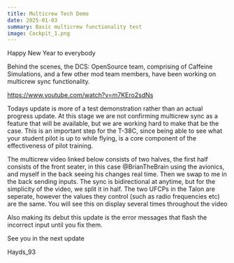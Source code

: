 ```yaml
---
title: Multicrew Tech Demo
date: 2025-01-03
summary: Basic multicrew functionality test
image: Cockpit_1.png
---
```


Happy New Year to everybody

Behind the scenes, the DCS: OpenSource team, comprising of Caffeine Simulations, and a few other mod team members, have been working on multicrew sync functionality.

https://www.youtube.com/watch?v=m7KEro2sdNs

Todays update is more of a test demonstration rather than an actual progress update. At this stage we are not confirming multicrew sync as a feature that will be available, but we are working hard to make that be the case.
This is an important step for the T-38C, since being able to see what your student pilot is up to while flying, is a core component of the effectiveness of pilot training.

The multicrew video linked below consists of two halves, the first half consists of the front seater, in this case @BrianTheBrain using the avionics, and myself in the back seeing his changes real time. Then we swap to me in the back sending inputs. The sync is bidirectional at anytime, but for the simplicity of the video, we split it in half.
The two UFCPs in the Talon are seperate, however the values they control (such as radio frequencies etc) are the same. You will see this on display several times throughout the video

Also making its debut this update is the error messages that flash the incorrect input until you fix them.

See you in the next update

Hayds_93
